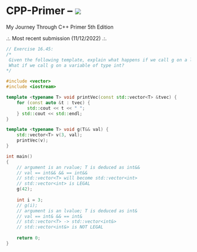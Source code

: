 # CPP-Primer – [![](https://tokei.ekzhang.com/b1/github/ITHelpDec/CPP-Primer?category=code&style=plastic)](https://github.com/ITHelpDec/CPP-Primer)
My Journey Through C++ Primer 5th Edition

.:. Most recent submission (11/12/2022) .:.

```cpp
// Exercise 16.45:
/*
 Given the following template, explain what happens if we call g on a literal value such as 42.
 What if we call g on a variable of type int?
*/

#include <vector>
#include <iostream>

template <typename T> void printVec(const std::vector<T> &tvec) {
    for (const auto &t : tvec) {
        std::cout << t << " ";
    } std::cout << std::endl;
}

template <typename T> void g(T&& val) {
    std::vector<T> v(3, val);
    printVec(v);
}

int main()
{
    // argument is an rvalue; T is deduced as int&&
    // val == int&& && == int&&
    // std::vector<T> will become std::vector<int>
    // std::vector<int> is LEGAL
    g(42);
    
    int i = 3;
    // g(i);
    // argument is an lvalue; T is deduced as int&
    // val == int& && == int&
    // std::vector<T> -> std::vector<int&>
    // std::vector<int&> is NOT LEGAL
    
    return 0;
}
```
